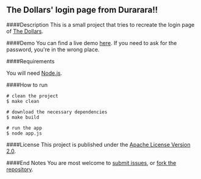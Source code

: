 The Dollars' login page from Durarara!!
---------------------------------------
####Description
This is a small project that tries to recreate the login page of [The Dollars](
http://durarara.wikia.com/wiki/Dollars).

####Demo
You can find a live demo [here](http://farhan.io/dollars/). If you need to ask for the password, you're in the wrong place.


####Requirements

You will need [Node.js](https://nodejs.org/).

####How to run

    # clean the project
    $ make clean
    
    # download the necessary dependencies  
    $ make build

    # run the app
    $ node app.js

####License
This project is published under the [Apache License Version 2.0](
https://github.com/farhan3/dollars-login/blob/master/LICENSE.txt).

####End Notes
You are most welcome to [submit issues](
https://github.com/farhan3/dollars-login/issues), or [fork the repository](
https://github.com/farhan3/dollars-login).

